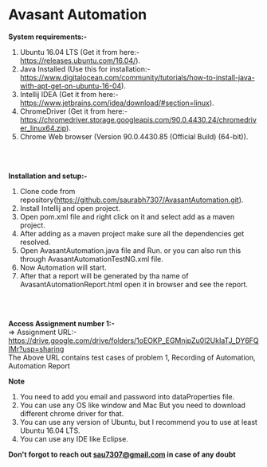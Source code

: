 # Avasant Automation
**System requirements:-**<br/>
1. Ubuntu 16.04 LTS (Get it from here:- https://releases.ubuntu.com/16.04/). <br/>
2. Java Installed (Use this for installation:- https://www.digitalocean.com/community/tutorials/how-to-install-java-with-apt-get-on-ubuntu-16-04). <br/>
3. Intellij IDEA (Get it from here:- https://www.jetbrains.com/idea/download/#section=linux). <br/>
4. ChromeDriver (Get it from here:- https://chromedriver.storage.googleapis.com/90.0.4430.24/chromedriver_linux64.zip). <br/>
5. Chrome Web browser (Version 90.0.4430.85 (Official Build) (64-bit)). <br/>
<br/>
<br/>

**Installation and setup:-**<br/>
1. Clone code from repository(https://github.com/saurabh7307/AvasantAutomation.git). <br/>
2. Install Intellij and open project. <br>
3. Open pom.xml file and right click on it and select add as a maven project. <br>
4. After adding as a maven project make sure all the dependencies get resolved. <br>
5. Open AvasantAutomation.java file and Run. or you can also run this through AvasantAutomationTestNG.xml file.
6. Now Automation will start. <br>
7. After that a report will be generated by tha name of AvasantAutomationReport.html open it in browser and see the report.
<br/>
<br/>

**Access Assignment number 1:-**<br/>
 => Assignment URL:- https://drive.google.com/drive/folders/1oEOKP_EGMnjpZu0l2UkIaTJ_DY6FQIMr?usp=sharing <br/>
 The Above URL contains test cases of problem 1, Recording of Automation, Automation Report 


**Note**<br>
1. You need to add you email and password into dataProperties file. <br/> 
2. You can use any OS like window and Mac But you need to download different chrome driver for that.<br>
3. You can use any version of Ubuntu, but I recommend you to use at least Ubuntu 16.04 LTS. <br>
4. You can use any IDE like Eclipse.<br>


**Don't forgot to reach out sau7307@gmail.com in case of any doubt**<br>


<br/>
<br/>
